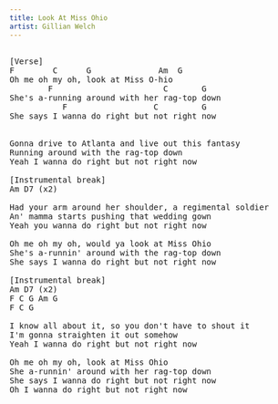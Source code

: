 ```yaml
---
title: Look At Miss Ohio
artist: Gillian Welch
---
```

<pre>

[Verse]
F        C      G              Am  G
Oh me oh my oh, look at Miss O-hio
        F                       C       G
She's a-running around with her rag-top down
           F                  C         G
She says I wanna do right but not right now


Gonna drive to Atlanta and live out this fantasy
Running around with the rag-top down
Yeah I wanna do right but not right now

[Instrumental break]
Am D7 (x2)

Had your arm around her shoulder, a regimental soldier
An' mamma starts pushing that wedding gown
Yeah you wanna do right but not right now

Oh me oh my oh, would ya look at Miss Ohio
She's a-runnin' around with the rag-top down
She says I wanna do right but not right now

[Instrumental break]
Am D7 (x2)
F C G Am G
F C G

I know all about it, so you don't have to shout it
I'm gonna straighten it out somehow
Yeah I wanna do right but not right now

Oh me oh my oh, look at Miss Ohio
She a-runnin' around with her rag-top down
She says I wanna do right but not right now
Oh I wanna do right but not right now
</pre>
